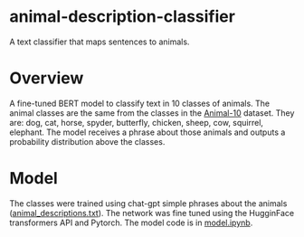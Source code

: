 # animal-description-classifier
A text classifier that maps sentences to animals.

# Overview
A fine-tuned BERT model to classify text in 10 classes of animals. The animal classes are the same from the classes in the [Animal-10](https://www.kaggle.com/datasets/alessiocorrado99/animals10/data) dataset. They are: dog, cat, horse, spyder, butterfly, chicken, sheep, cow, squirrel, elephant. The model receives a phrase about those animals and outputs a probability distribution above the classes.

# Model
The classes were trained using chat-gpt simple phrases about the animals ([animal_descriptions.txt](https://github.com/JoaoP-Silva/animal-description-classifier/blob/main/data/animal_descriptions.txt)). The network was fine tuned using the HugginFace transformers API and Pytorch. The model code is in [model.ipynb](https://github.com/JoaoP-Silva/animal-description-classifier/blob/main/model.ipynb).
